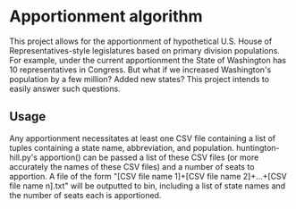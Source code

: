 # Apportionment algorithm

This project allows for the apportionment of hypothetical U.S. House of Representatives-style legislatures based on primary division populations.
For example, under the current apportionment the State of Washington has 10 representatives in Congress. But what if we increased Washington's population
by a few million? Added new states? This project intends to easily answer such questions.

## Usage

Any apportionment necessitates at least one CSV file containing a list of tuples containing a state name, abbreviation, and population. huntington-hill.py's apportion() can be
passed a list of these CSV files (or more accurately the names of these CSV files) and a number of seats to apportion. A file of the form 
"[CSV file name 1]+[CSV file name 2]+...+[CSV file name n]<number of seats>.txt" will be outputted to bin, including a list of state names and the number of seats each is
apportioned.
